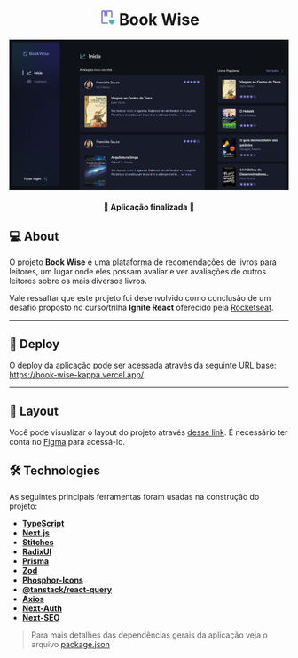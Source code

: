 <h1 align="center">
  <img
    src="./src/assets/mdi_book-heart-outline.svg"
    title="Logo Book Wise"
    alt="Logo Book Wise"
    width="30px"
  />
  Book Wise
</h1>

<p>
  <img src="./src//assets/bookwise.jpg" alt="" />
</p>

<h4 align="center"> 
	🚀 Aplicação finalizada 🚀
</h4>




## 💻 About

O projeto **Book Wise** é uma plataforma de recomendações de livros para leitores, um lugar onde eles possam avaliar e ver avaliações de outros leitores sobre os mais diversos livros.

Vale ressaltar que este projeto foi desenvolvido como conclusão de um desafio proposto no curso/trilha **Ignite React** oferecido pela [Rocketseat](https://www.rocketseat.com.br/).

---

## 🔗 Deploy

O deploy da aplicação pode ser acessada através da seguinte URL base: https://book-wise-kappa.vercel.app/

---

## 🎨 Layout

Você pode visualizar o layout do projeto através [desse link](https://www.figma.com/file/jTau6bMNSF10GkqwYAbuLA/BookWise/duplicate). É necessário ter conta no [Figma](https://www.figma.com/) para acessá-lo.


## 🛠 Technologies

As seguintes principais ferramentas foram usadas na construção do projeto:

- **[TypeScript](https://www.typescriptlang.org/)**
- **[Next.js](https://nextjs.org/)**
- **[Stitches](https://stitches.dev/)**
- **[RadixUI](https://www.radix-ui.com/)**
- **[Prisma](https://www.prisma.io/)**
- **[Zod](https://zod.dev/)**
- **[Phosphor-Icons](https://phosphoricons.com/)**
- **[@tanstack/react-query](https://tanstack.com/query/latest)**
- **[Axios](https://axios-http.com/ptbr/docs/intro)**
- **[Next-Auth](https://next-auth.js.org/)**
- **[Next-SEO](https://github.com/garmeeh/next-seo)**


> Para mais detalhes das dependências gerais da aplicação veja o arquivo [package.json](./package.json)
